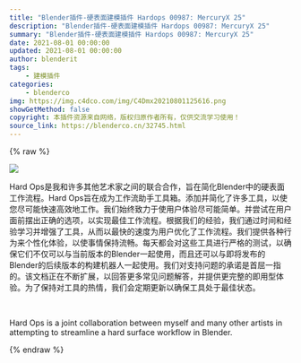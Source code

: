 ```yaml
---
title: "Blender插件-硬表面建模插件 Hardops 00987: MercuryX 25"
description: "Blender插件-硬表面建模插件 Hardops 00987: MercuryX 25"
summary: "Blender插件-硬表面建模插件 Hardops 00987: MercuryX 25"
date: 2021-08-01 00:00:00
updated: 2021-08-01 00:00:00
author: blenderit
tags: 
    - 建模插件
categories:
    - blenderco
img: https://img.c4dco.com/img/C4Dmx20210801125616.png
showGetMethod: false
copyright: 本插件资源来自网络，版权归原作者所有，仅供交流学习使用！
source_link: https://blenderco.cn/32745.html
---
```


{% raw %}
<p><img class="aligncenter" src="https://img.c4dco.com/img/C4Dmx20210801125616.png"></p><p>Hard Ops是我和许多其他艺术家之间的联合合作，旨在简化Blender中的硬表面工作流程。Hard Ops旨在成为工作流助手工具箱。添加并简化了许多工具，以使您尽可能快速高效地工作。我们始终致力于使用户体验尽可能简单。并尝试在用户面前摆出正确的选项，以实现最佳工作流程。根据我们的经验，我们通过时间和经验学习并增强了工具，从而以最快的速度为用户优化了工作流程。我们提供各种行为来个性化体验，以使事情保持流畅。每天都会对这些工具进行严格的测试，以确保它们不仅可以与当前版本的Blender一起使用，而且还可以与即将发布的Blender的后续版本的构建机器人一起使用。我们对支持问题的承诺是首屈一指的。该文档正在不断扩展，以回答更多常见问题解答，并提供更完整的即用型体验。为了保持对工具的热情，我们会定期更新以确保工具处于最佳状态。</p><p> </p><p>Hard Ops is a joint collaboration between myself and many other artists in attempting to streamline a hard surface workflow in Blender.</p>
<div style="display: none">blenderco</div>
{% endraw %}